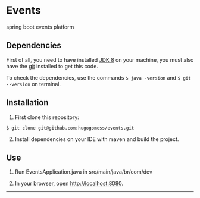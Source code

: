 # Events

spring boot events platform

## Dependencies

First of all, you need to have installed [JDK 8](https://www.oracle.com/technetwork/pt/java/javase/downloads/jdk8-downloads-2133151.html) on your machine,  you must also have the [git](https://git-scm.com/downloads) installed to get this code.

To check the dependencies, use the commands `$ java -version` and `$ git --version` on terminal.

## Installation

1. First clone this repository:

  ```
  $ git clone git@github.com:hugogomess/events.git
  ```

2. Install dependencies on your IDE with maven and build the project.

## Use

1. Run EventsApplication.java in src/main/java/br/com/dev

2. In your browser, open [http://localhost:8080](http://localhost:8080).

----------